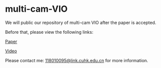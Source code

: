 # multi-cam-VIO

We will public our repository of multi-cam VIO after the paper is accepted. 

Before that, please view the following links:

[Paper](https://arxiv.org/pdf/2103.01655.pdf)

[Video](https://youtu.be/_EesFE8i75Y)

Please contact me: 118010095@link.cuhk.edu.cn for more information.



